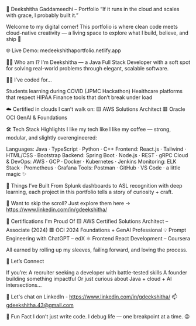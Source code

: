 💼 Deekshitha Gaddameedhi – Portfolio
“If it runs in the cloud and scales with grace, I probably built it.”

Welcome to my digital corner!
This portfolio is where clean code meets cloud-native creativity — a living space to explore what I build, believe, and ship 🚀

🌐 Live Demo: medeekshithaportfolio.netlify.app

🧑‍💻 Who am I?
I'm Deekshitha — a Java Full Stack Developer with a soft spot for solving real-world problems through elegant, scalable software.

👩‍💼 I’ve coded for...

Students learning during COVID (JPMC Hackathon)
Healthcare platforms that respect HIPAA
Finance tools that don’t break under load

☁️ Certified in clouds I can’t walk on:
🟨 AWS Solutions Architect
🟥 Oracle OCI GenAI & Foundations

🛠️ Tech Stack Highlights
I like my tech like I like my coffee — strong, modular, and slightly overengineered:

Languages: Java · TypeScript · Python · C++
Frontend: React.js · Tailwind · HTML/CSS · Bootstrap
Backend: Spring Boot · Node.js · REST · gRPC
Cloud & DevOps: AWS · GCP · Docker · Kubernetes · Jenkins
Monitoring: ELK Stack · Prometheus · Grafana
Tools: Postman · GitHub · VS Code · a little magic ✨

🧠 Things I’ve Built
From Splunk dashboards to ASL recognition with deep learning, each project in this portfolio tells a story of curiosity + craft.

🔹 Want to skip the scroll? Just explore them here → https://www.linkedin.com/in/gdeekshitha/

🪪 Certifications I'm Proud Of
🟨 AWS Certified Solutions Architect – Associate (2024)
🟥 OCI 2024 Foundations + GenAI Professional
💡 Prompt Engineering with ChatGPT – edX
⚛️ Frontend React Development – Coursera

All earned by rolling up my sleeves, failing forward, and loving the process.

🤝 Let’s Connect

If you’re:
A recruiter seeking a developer with battle-tested skills
A founder building something impactful
Or just curious about Java + cloud + AI intersections...

💬 Let's chat on LinkedIn - https://www.linkedin.com/in/gdeekshitha/
📫 gdeekshitha.43@gmail.com

🧩 Fun Fact
I don’t just write code.
I debug life — one breakpoint at a time. 😉
